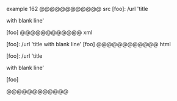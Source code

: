 example 162
@@@@@@@@@@@@ src
[foo]: /url 'title

with blank line'

[foo]
@@@@@@@@@@@@ xml
<?xml version="1.0" encoding="UTF-8"?>
<!DOCTYPE document SYSTEM "CommonMark.dtd">
<document xmlns="http://commonmark.org/xml/1.0">
  <paragraph>
    <text>[foo]: /url 'title</text>
  </paragraph>
  <paragraph>
    <text>with blank line'</text>
  </paragraph>
  <paragraph>
    <text>[foo]</text>
  </paragraph>
</document>
@@@@@@@@@@@@ html
<p>[foo]: /url 'title</p>
<p>with blank line'</p>
<p>[foo]</p>
@@@@@@@@@@@@
